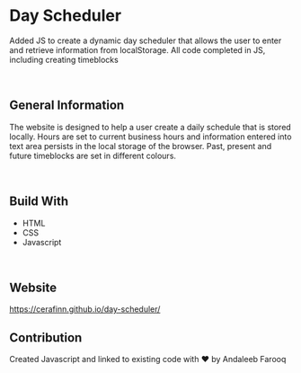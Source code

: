 # Day Scheduler
Added JS to create a dynamic day scheduler that allows the user to enter and retrieve information from localStorage. All code completed in JS, including creating timeblocks

<br />

## General Information
The website is designed to help a user create a daily schedule that is stored locally. Hours are set to current business hours and information entered into text area persists in the local storage of the browser. Past, present and future timeblocks are set in different colours.

<br />

## Build With
* HTML
* CSS
* Javascript

<br />

## Website
https://cerafinn.github.io/day-scheduler/

## Contribution
Created Javascript and linked to existing code with ❤️ by Andaleeb Farooq